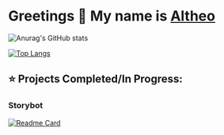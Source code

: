 # Greetings 👋 My name is <a href="https://nimbly-dev.github.io/">Altheo</a> 

![Anurag's GitHub stats](https://github-readme-stats.vercel.app/api?username=nimbly-dev&show_icons=true&theme=tokyonight)



[![Top Langs](https://github-readme-stats.vercel.app/api/top-langs/?username=nimbly-dev&layout=compact&theme=tokyonight)](https://github.com/anuraghazra/github-readme-stats)


## ⭐ Projects Completed/In Progress:

### Storybot
[![Readme Card](https://github-readme-stats.vercel.app/api/pin/?username=nimbly-dev&repo=storybot&layout=compact&theme=tokyonight)](https://github.com/nimbly-dev/storybot)



<!--
**nimbly-dev/nimbly-dev** is a ✨ _special_ ✨ repository because its `README.md` (this file) appears on your GitHub profile.

Here are some ideas to get you started:

- 🔭 I’m currently working on ...
- 🌱 I’m currently learning ...
- 👯 I’m looking to collaborate on ...
- 🤔 I’m looking for help with ...
- 💬 Ask me about ...
- 📫 How to reach me: ...
- 😄 Pronouns: ...
- ⚡ Fun fact: ...
-->
